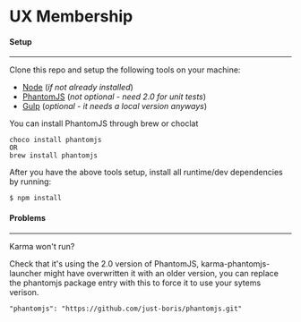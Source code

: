 # UX Membership

#### Setup
----------
Clone this repo and setup the following tools on your machine:

- [Node](http://nodejs.org) (*if not already installed*)
- [PhantomJS](http://gulpjs.com/) (*not optional - need 2.0 for unit tests*)
- [Gulp](http://gulpjs.com/) (*optional - it needs a local version anyways*)

You can install PhantomJS through brew or choclat

```shell
choco install phantomjs
OR
brew install phantomjs
```

After you have the above tools setup, install all runtime/dev dependencies by running:

```shell
$ npm install
```

#### Problems
----------
Karma won't run?

Check that it's using the 2.0 version of PhantomJS, karma-phantomjs-launcher might have overwritten it with an older version, you can replace the phantomjs package entry with this to force it to use your sytems verison. 
```shell
"phantomjs": "https://github.com/just-boris/phantomjs.git"
```